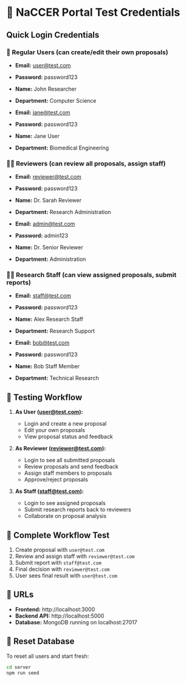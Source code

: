 # 🔐 NaCCER Portal Test Credentials

## Quick Login Credentials

### 👤 Regular Users (can create/edit their own proposals)
- **Email:** user@test.com  
- **Password:** password123
- **Name:** John Researcher
- **Department:** Computer Science

- **Email:** jane@test.com  
- **Password:** password123
- **Name:** Jane User
- **Department:** Biomedical Engineering

### 👨‍⚖️ Reviewers (can review all proposals, assign staff)
- **Email:** reviewer@test.com  
- **Password:** password123
- **Name:** Dr. Sarah Reviewer
- **Department:** Research Administration

- **Email:** admin@test.com  
- **Password:** admin123
- **Name:** Dr. Senior Reviewer
- **Department:** Administration

### 👨‍🔬 Research Staff (can view assigned proposals, submit reports)
- **Email:** staff@test.com  
- **Password:** password123
- **Name:** Alex Research Staff
- **Department:** Research Support

- **Email:** bob@test.com  
- **Password:** password123
- **Name:** Bob Staff Member
- **Department:** Technical Research

## 🎯 Testing Workflow

1. **As User (user@test.com):**
   - Login and create a new proposal
   - Edit your own proposals
   - View proposal status and feedback

2. **As Reviewer (reviewer@test.com):**
   - Login to see all submitted proposals
   - Review proposals and send feedback
   - Assign staff members to proposals
   - Approve/reject proposals

3. **As Staff (staff@test.com):**
   - Login to see assigned proposals
   - Submit research reports back to reviewers
   - Collaborate on proposal analysis

## 🔄 Complete Workflow Test
1. Create proposal with `user@test.com`
2. Review and assign staff with `reviewer@test.com`
3. Submit report with `staff@test.com`
4. Final decision with `reviewer@test.com`
5. User sees final result with `user@test.com`

## 🚀 URLs
- **Frontend:** http://localhost:3000
- **Backend API:** http://localhost:5000
- **Database:** MongoDB running on localhost:27017

## 🔧 Reset Database
To reset all users and start fresh:
```bash
cd server
npm run seed
```